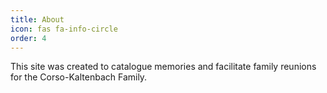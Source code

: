 ```yaml
---
title: About
icon: fas fa-info-circle
order: 4
---
```



This site was created to catalogue memories and facilitate family reunions for the Corso-Kaltenbach Family. 
